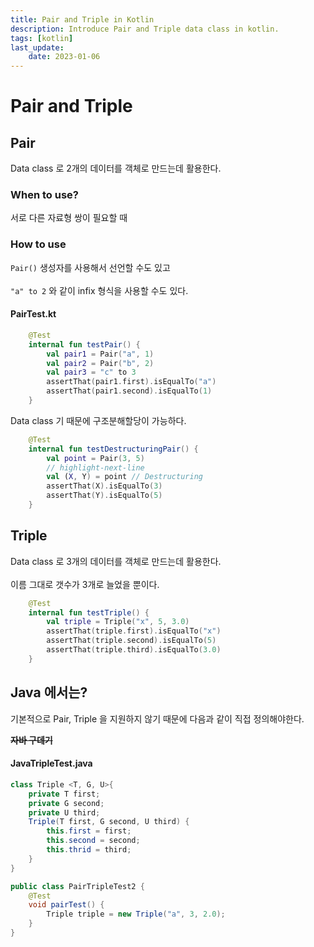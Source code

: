 ```yaml
---
title: Pair and Triple in Kotlin
description: Introduce Pair and Triple data class in kotlin.
tags: [kotlin]
last_update:
    date: 2023-01-06
---
```


# Pair and Triple

## Pair
Data class 로 2개의 데이터를 객체로 만드는데 활용한다.

### When to use?
서로 다른 자료형 쌍이 필요할 때

### How to use
`Pair()` 생성자를 사용해서 선언할 수도 있고 <br></br>
`"a" to 2` 와 같이 infix 형식을 사용할 수도 있다.

#### PairTest.kt
```kotlin
    @Test
    internal fun testPair() {
        val pair1 = Pair("a", 1)
        val pair2 = Pair("b", 2)
        val pair3 = "c" to 3
        assertThat(pair1.first).isEqualTo("a")
        assertThat(pair1.second).isEqualTo(1)
    }
```

Data class 기 때문에 구조분해할당이 가능하다.
```kotlin
    @Test
    internal fun testDestructuringPair() {
        val point = Pair(3, 5)
        // highlight-next-line
        val (X, Y) = point // Destructuring
        assertThat(X).isEqualTo(3)
        assertThat(Y).isEqualTo(5)
    }
```


## Triple
Data class 로 3개의 데이터를 객체로 만드는데 활용한다. <br></br>
이름 그대로 갯수가 3개로 늘었을 뿐이다.

```kotlin
    @Test
    internal fun testTriple() {
        val triple = Triple("x", 5, 3.0)
        assertThat(triple.first).isEqualTo("x")
        assertThat(triple.second).isEqualTo(5)
        assertThat(triple.third).isEqualTo(3.0)
    }
```


## Java 에서는?
기본적으로 Pair, Triple 을 지원하지 않기 때문에 다음과 같이 직접 정의해야한다.

**~~자바 구데기~~**

#### JavaTripleTest.java
```java
class Triple <T, G, U>{
    private T first;
    private G second;
    private U third;
    Triple(T first, G second, U third) {
        this.first = first;
        this.second = second;
        this.thrid = third;
    }
}

public class PairTripleTest2 {
    @Test
    void pairTest() {
        Triple triple = new Triple("a", 3, 2.0);
    }
}
```
